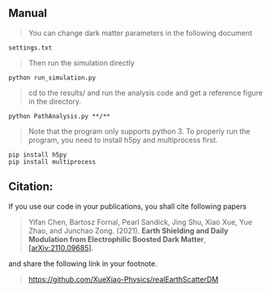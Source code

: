 ## Manual
> You can change dark matter parameters in the following document
> 
    settings.txt
    
> Then run the simulation directly
> 
    python run_simulation.py
    
> cd to the results/ and run the analysis code and get a reference figure in the directory.
> 
    python PathAnalysis.py **/**

> Note that the program only supports python 3. To properly run the program, you need to install h5py and multiprocess first.
> 
    pip install h5py
    pip install multiprocess

## Citation:
If you use our code in your publications, you shall cite following papers
> Yifan Chen, Bartosz Fornal, Pearl Sandick, Jing Shu, Xiao Xue, Yue Zhao, and Junchao Zong. (2021). **Earth Shielding and Daily Modulation from Electrophilic Boosted Dark Matter**, [[arXiv:2110.09685]](https://arxiv.org/abs/2110.09685).

and share the following link in your footnote.
> https://github.com/XueXiao-Physics/realEarthScatterDM 

